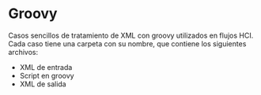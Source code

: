 # Groovy
Casos sencillos de tratamiento de XML con groovy utilizados en flujos HCI. Cada caso tiene una carpeta con su nombre, que contiene los siguientes archivos:
- XML de entrada  
- Script en groovy
- XML de salida
